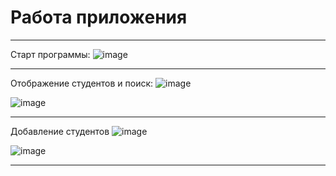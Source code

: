 # Работа приложения
***
Старт программы:
![image](https://github.com/lil-nas-why/MDK-13.01/assets/116517177/e26e3bca-d991-40ce-90fe-40ace54ee737)
***
Отображение студентов и поиск:
![image](https://github.com/lil-nas-why/MDK-13.01/assets/116517177/c89b3e85-af04-461b-811e-9f84aef3069a)

![image](https://github.com/lil-nas-why/MDK-13.01/assets/116517177/4a6ecbfe-3c70-4e88-a61c-b22f07e2924e)
***
Добавление студентов
![image](https://github.com/lil-nas-why/MDK-13.01/assets/116517177/a3b23b45-96db-42ed-b924-c2a6b33b60ea)

![image](https://github.com/lil-nas-why/MDK-13.01/assets/116517177/3c1446cf-5a06-4eea-ad34-5499e1dd15f2)
***

